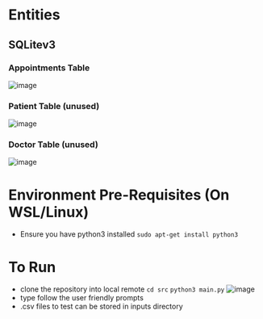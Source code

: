 # Entities
## SQLitev3
### Appointments Table
![image](https://user-images.githubusercontent.com/43771723/134768407-f22a5ca3-5864-48c9-b164-e16271465584.png)

### Patient Table (unused)
![image](https://user-images.githubusercontent.com/43771723/134768419-5325376b-8b8d-47f7-be3a-852ad8beeb25.png)

### Doctor Table (unused)
![image](https://user-images.githubusercontent.com/43771723/134768425-45d04325-c093-4d2d-9a4a-d26b330299b6.png)


# Environment Pre-Requisites (On WSL/Linux)
- Ensure you have python3 installed
`sudo apt-get install python3`

# To Run
- clone the repository into local remote
`cd src`
`python3 main.py`
![image](https://user-images.githubusercontent.com/43771723/134768497-1c709ef9-40ee-4cab-acdb-174b84088e0b.png)
- type <help> follow the user friendly prompts
- .csv files to test can be stored in inputs directory
